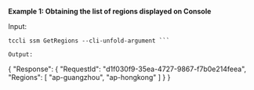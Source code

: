 **Example 1: Obtaining the list of regions displayed on Console**



Input: 

```
tccli ssm GetRegions --cli-unfold-argument ```

Output: 
```
{
    "Response": {
        "RequestId": "d1f030f9-35ea-4727-9867-f7b0e214feea",
        "Regions": [
            "ap-guangzhou",
            "ap-hongkong"
        ]
    }
}
```

